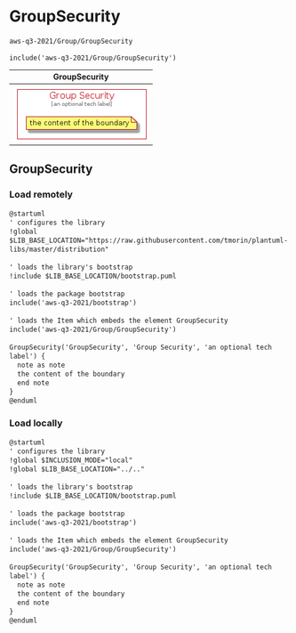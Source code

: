 # GroupSecurity


```text
aws-q3-2021/Group/GroupSecurity
```

```text
include('aws-q3-2021/Group/GroupSecurity')
```



| GroupSecurity |
| :---: |
| ![illustration for GroupSecurity](../../aws-q3-2021/Group/GroupSecurity.Local.png) |




## GroupSecurity

### Load remotely
```plantuml
@startuml
' configures the library
!global $LIB_BASE_LOCATION="https://raw.githubusercontent.com/tmorin/plantuml-libs/master/distribution"

' loads the library's bootstrap
!include $LIB_BASE_LOCATION/bootstrap.puml

' loads the package bootstrap
include('aws-q3-2021/bootstrap')

' loads the Item which embeds the element GroupSecurity
include('aws-q3-2021/Group/GroupSecurity')

GroupSecurity('GroupSecurity', 'Group Security', 'an optional tech label') {
  note as note
  the content of the boundary
  end note
}
@enduml
```

### Load locally
```plantuml
@startuml
' configures the library
!global $INCLUSION_MODE="local"
!global $LIB_BASE_LOCATION="../.."

' loads the library's bootstrap
!include $LIB_BASE_LOCATION/bootstrap.puml

' loads the package bootstrap
include('aws-q3-2021/bootstrap')

' loads the Item which embeds the element GroupSecurity
include('aws-q3-2021/Group/GroupSecurity')

GroupSecurity('GroupSecurity', 'Group Security', 'an optional tech label') {
  note as note
  the content of the boundary
  end note
}
@enduml
```

